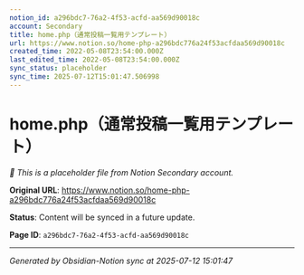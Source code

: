 ```yaml
---
notion_id: a296bdc7-76a2-4f53-acfd-aa569d90018c
account: Secondary
title: home.php（通常投稿一覧用テンプレート）
url: https://www.notion.so/home-php-a296bdc776a24f53acfdaa569d90018c
created_time: 2022-05-08T23:54:00.000Z
last_edited_time: 2022-05-08T23:54:00.000Z
sync_status: placeholder
sync_time: 2025-07-12T15:01:47.506998
---
```


# home.php（通常投稿一覧用テンプレート）

*🔄 This is a placeholder file from Notion Secondary account.*

**Original URL**: https://www.notion.so/home-php-a296bdc776a24f53acfdaa569d90018c

**Status**: Content will be synced in a future update.

**Page ID**: `a296bdc7-76a2-4f53-acfd-aa569d90018c`

---

*Generated by Obsidian-Notion sync at 2025-07-12 15:01:47*
